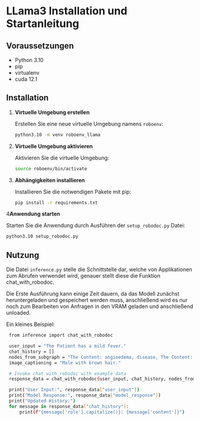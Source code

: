 
# LLama3 Installation und Startanleitung

## Voraussetzungen
- Python 3.10
- pip
- virtualenv
- cuda 12.1

## Installation

1. **Virtuelle Umgebung erstellen**

   Erstellen Sie eine neue virtuelle Umgebung namens `roboenv`:

   ```bash
   python3.10 -m venv roboenv_llama
   ```

2. **Virtuelle Umgebung aktivieren**

   Aktivieren Sie die virtuelle Umgebung:

   ```bash
   source roboenv/bin/activate
   ```

3. **Abhängigkeiten installieren**

   Installieren Sie die notwendigen Pakete mit pip:

   ```bash
   pip install -r requirements.txt
   ```

4**Anwendung starten**

   Starten Sie die Anwendung durch Ausführen der `setup_robodoc.py` Datei:

   ```bash
   python3.10 setup_robodoc.py
   ```


## Nutzung

Die Datei `inference.py` stelle die Schnittstelle dar, welche von Applikationen zum Abrufen verwendet wird, genauer stellt diese die Funktion chat_with_robodoc.

Die Erste Ausführung kann einige Zeit dauern, da das Modell zunächst heruntergeladen und gespeichert werden muss, anschließend wird es nur noch zum Bearbeiten von Anfragen in den VRAM geladen und anschließend unloaded.

Ein kleines Beispiel:


   ```bash
    from inference import chat_with_robodoc

    user_input = "The Patient has a mild fever."
    chat_history = []
    nodes_from_subgraph = "The Content: angioedema, disease, The Content: acquired angioedema, disease"
    image_captioning = "Male with brown hair." 

    # Invoke chat_with_robodoc with example data
    response_data = chat_with_robodoc(user_input, chat_history, nodes_from_subgraph, image_captioning)

    print("User Input:", response_data["user_input"])
    print("Model Response:", response_data["model_response"])
    print("Updated History:")
    for message in response_data["chat_history"]:
        print(f"{message['role'].capitalize()}: {message['content']}")
   ```

    
